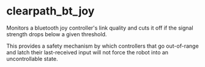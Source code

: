 # clearpath_bt_joy

Monitors a bluetooth joy controller's link quality and cuts it off if the signal strength drops
below a given threshold.

This provides a safety mechanism by which controllers that go out-of-range and latch their
last-received input will not force the robot into an uncontrollable state.